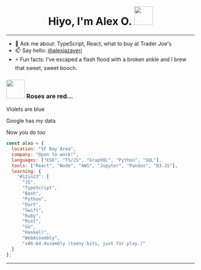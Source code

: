 <h1 align='center'> Hiyo, I'm Alex O.  <img src="https://media4.giphy.com/media/3og0ICwds3bhSNvXwY/giphy.gif?cid=ecf05e47qqf3pi7jy3yfvk8oyl3p9cyct8h9eoqglx3035dw&rid=giphy.gif&ct=s" width="50"></h1>

---

- 💬 Ask me about: TypeScript, React, what to buy at Trader Joe's
- 📫 Say hello: [@alexjazayeri](https://twitter.com/alexjazayeri)
- ⚡ Fun facts: I've escaped a flash flood with a broken ankle and I brew that sweet, sweet booch.


### <img src="https://media4.giphy.com/media/IUNycHoVqvLDowiiam/giphy.gif?cid=ecf05e47bmtuqow17rh79nn8333v541fm3b77dbmjf6r9mm3&rid=giphy.gif&ct=s" width="50"> Roses are red... 

Violets are blue

Google has my data

Now you do too

```javascript
const alxo = {
  location: "SF Bay Area",
  company: "Open to work!",
  languages: ["ES6", "TS/JS", "GraphQL", "Python", "SQL"],
  tools: ["React", "Node", "AWS", "Jupyter", "Pandas", "D3.JS"],
  learning: {
    "#12in23": [
      "JS",
      "TypeScript",
      "Bash",
      "Python",
      "Dart",
      "Swift",
      "Ruby",
      "Rust",
      "Go",
      "Haskell",
      "WebAssembly",
      "x86-64 Assembly (teeny bits, just for play.)"
  }
};
```

---

